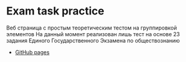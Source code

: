 # Exam task practice
Веб страница с простым теоретическим тестом на группировкой элементов 
На данный момент реализован лишь тест на основе 23 задания Единого Государственного Экзамена по обществознанию
- [GitHub pages](https://imkochelorov.github.io/exam-task-practice/)
